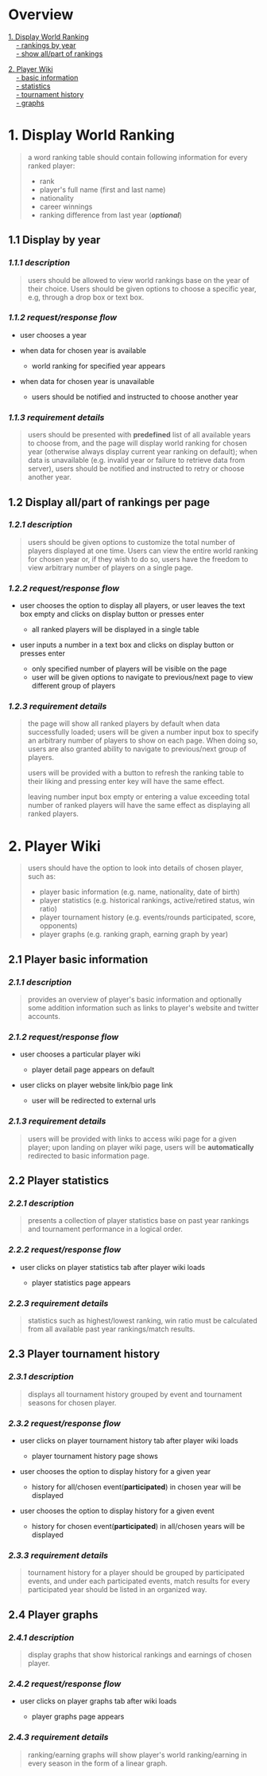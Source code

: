 # Overview

[1. Display World Ranking](#1-display-world-ranking)  
&nbsp;&nbsp;&nbsp;&nbsp;[- rankings by year](#11-display-by-year)  
&nbsp;&nbsp;&nbsp;&nbsp;[- show all/part of rankings](#12-display-allpart-of-rankings-per-page)  

[2. Player Wiki](#2-player-wiki)  
&nbsp;&nbsp;&nbsp;&nbsp;[- basic information](#21-player-basic-information)  
&nbsp;&nbsp;&nbsp;&nbsp;[- statistics](#22-player-statistics)  
&nbsp;&nbsp;&nbsp;&nbsp;[- tournament history](#23-player-tournament-history)  
&nbsp;&nbsp;&nbsp;&nbsp;[- graphs](#24-player-graphs)  

# 1. Display World Ranking

> a word ranking table should contain following information for every ranked player:
> * rank
> * player's full name (first and last name)
> * nationality
> * career winnings
> * ranking difference from last year (_**optional**_)

## 1.1 Display by year

### _1.1.1 description_

> users should be allowed to view world rankings base on the year of their choice. Users should be given options to choose a specific year, e.g, through a drop box or text box.

### _1.1.2 request/response flow_

* user chooses a year
* when data for chosen year is available

  * world ranking for specified year appears

* when data for chosen year is unavailable

  * users should be notified and instructed to choose another year

### _1.1.3 requirement details_

> users should be presented with __predefined__ list of all available years to choose from, and the page will display world ranking for chosen year (otherwise always display current year ranking on default); when data is unavailable (e.g. invalid year or failure to retrieve data from server), users should be notified and instructed to retry or choose another year.

## 1.2 Display all/part of rankings per page

### _1.2.1 description_

> users should be given options to customize the total number of players displayed at one time. Users can view the entire world ranking for chosen year or, if they wish to do so, users have the freedom to view arbitrary number of players on a single page.

### _1.2.2 request/response flow_

* user chooses the option to display all players, or user leaves the text box empty and clicks on display button or presses enter

  * all ranked players will be displayed in a single table

* user inputs a number in a text box and clicks on display button or presses enter

  * only specified number of players will be visible on the page
  * user will be given options to navigate to previous/next page to view different group of players

### _1.2.3 requirement details_

> the page will show all ranked players by default when data successfully loaded; users will be given a number input box to specify an arbitrary number of players to show on each page. When doing so, users are also granted ability to navigate to previous/next group of players.
>
> users will be provided with a button to refresh the ranking table to their liking and pressing enter key will have the same effect.
>
> leaving number input box empty or entering a value exceeding total number of ranked players will have the same effect as displaying all ranked players.

# 2. Player Wiki

> users should have the option to look into details of chosen player, such as:
> * player basic information (e.g. name, nationality, date of birth)
> * player statistics (e.g. historical rankings, active/retired status, win ratio)
> * player tournament history (e.g. events/rounds participated, score, opponents)
> * player graphs (e.g. ranking graph, earning graph by year)

## 2.1 Player basic information

### _2.1.1 description_

> provides an overview of player's basic information and optionally some addition information such as links to player's website and twitter accounts.

### _2.1.2 request/response flow_

* user chooses a particular player wiki

  * player detail page appears on default

* user clicks on player website link/bio page link

  * user will be redirected to external urls

### _2.1.3 requirement details_

> users will be provided with links to access wiki page for a given player; upon landing on player wiki page, users will be __automatically__ redirected to basic information page.

## 2.2 Player statistics

### _2.2.1 description_

> presents a collection of player statistics base on past year rankings and tournament performance in a logical order.

### _2.2.2 request/response flow_

* user clicks on player statistics tab after player wiki loads

  * player statistics page appears

### _2.2.3 requirement details_

> statistics such as highest/lowest ranking, win ratio must be calculated from all available past year rankings/match results.

## 2.3 Player tournament history

### _2.3.1 description_

> displays all tournament history grouped by event and tournament seasons for chosen player.

### _2.3.2 request/response flow_

* user clicks on player tournament history tab after player wiki loads

  * player tournament history page shows

* user chooses the option to display history for a given year

  * history for all/chosen event(__participated__) in chosen year will be displayed

* user chooses the option to display history for a given event

  * history for chosen event(__participated__) in all/chosen years will be displayed

### _2.3.3 requirement details_

> tournament history for a player should be grouped by participated events, and under each participated events, match results for every participated year should be listed in an organized way.

## 2.4 Player graphs

### _2.4.1 description_

> display graphs that show historical rankings and earnings of chosen player.

### _2.4.2 request/response flow_

* user clicks on player graphs tab after wiki loads

  * player graphs page appears

### _2.4.3 requirement details_

> ranking/earning graphs will show player's world ranking/earning in every season in the form of a linear graph.
